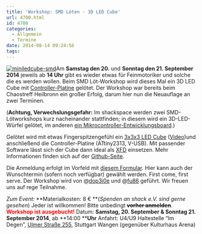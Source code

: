 ```yaml
---
title: 'Workshop: SMD Löten - 3D LED Cube'
url: 4700.html
id: 4700
categories:
  - Allgemein
  - Termine
date: 2014-08-14 09:24:56
tags:
---
```


[![miniledcube-smd](https://blog.shackspace.de/wp-content/uploads/2014/08/miniledcube-smd-300x198.png)](https://blog.shackspace.de/wp-content/uploads/2014/08/miniledcube-smd.png)Am **Samstag den 20.** und **Sonntag den 21\. September 2014** jeweils ab **14 Uhr** gibt es wieder etwas für Feinmotoriker und solche die es werden wollen. Beim SMD Löt-Workshop wird dieses Mal ein 3D LED Cube mit [Controller-Platine](https://github.com/okoyono/mini-led-cube) gelötet. Der Workshop war bereits beim Chaostreff Heilbronn ein großer Erfolg, darum hier nun die Neuauflage an zwei Terminen.

(**Achtung, Verwechslungsgefahr:** Im shackspace werden zwei SMD-Lötworkshops kurz nacheinander stattfinden; in diesem wird ein 3D-LED-Würfel gelötet, im anderen [ein Mikrocontroller-Entwicklungsboard](https://blog.shackspace.de/?p=4722).)

Gelötet wird mit etwas Fingerspitzengefühl ein [3x3x3 LED Cube](https://github.com/okoyono/mini-led-cube/blob/master/doc/threedvis/threedvis.stl) ([Video](https://www.youtube.com/watch?v=Zgql8C2YfYU))und anschließend die Controller-Platine (ATtiny2313, V-USB). Mit passender Software lässt sich der Cube dann ideal als [XFD](https://www.google.de/search?q=extreme+feedback+device) einsetzen. Mehr Informationen finden sich auf der [Github-Seite](https://github.com/okoyono/mini-led-cube).

Die Anmeldung erfolgt im Vorfeld mit [diesem Formular](https://docs.google.com/forms/d/1yszLRmMnW8-I_shnDqQHrj8FbeObIm994rwhcs4pUbA/viewform). Hier kann auch der Wunschtermin (sofern noch verfügbar) gewählt werden. First come, first serve. Der Workshop wird von @[dop3j0e](https://twitter.com/dop3j0e) und @[fu86](https://twitter.com/fu86) geführt.
Wir freuen uns auf rege Teilnahme.

_Zum Event:_
**Materialkosten: 8 € **(_Spenden an shack e.V. sind gerne gesehen_) Jeder ist willkommen!
Bitte unbedingt <del>**vorher anmelden**</del>. <span style="color: #ff0000;">**Workshop ist ausgebucht!**</span>
Datum: **Samstag, 20\. September &amp; Sonntag 21\. September 2014**, ab **14:00 ****Uhr**
Anfahrt: U4/U9 Haltestelle “Im Degen”, [Ulmer Straße 255](https://blog.shackspace.de/?page_id=713), Stuttgart Wangen (gegenüber Kulturhaus Arena)